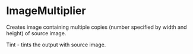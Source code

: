 # ImageMultiplier
Creates image containing multiple copies (number specified by width and height) of source image.

Tint - tints the output with source image.
